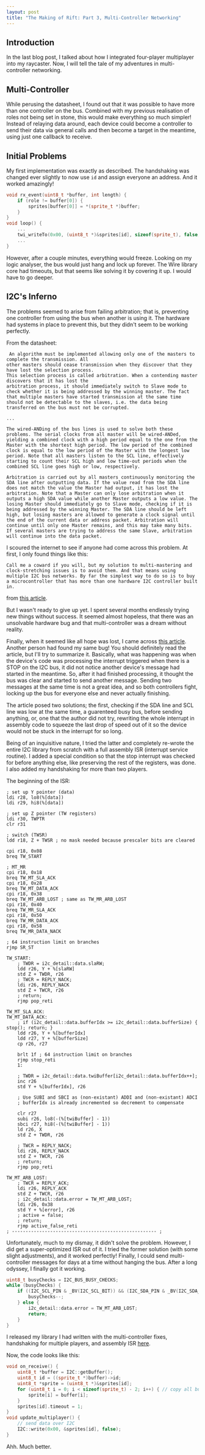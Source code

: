 ```yaml
---
layout: post
title: "The Making of Rift: Part 3, Multi-Controller Networking"
---
```


## Introduction

In the last blog post, I talked about how I integrated four-player multiplayer into my raycaster. Now, I will tell the tale of my adventures in multi-controller networking.

## Multi-Controller

While perusing the datasheet, I found out that it was possible to have more than one controller on the bus. Combined with my previous realisation of roles not being set in stone, this would make everything so much simpler! Instead of relaying data around, each device could become a controller to send their data via general calls and then become a target in the meantime, using just one callback to receive. 


## Initial Problems
My first implementation was exactly as described. The handshaking was changed ever slightly to now use `id` and assign everyone an address.  And it worked amazingly!
```cpp
void rx_event(uint8_t *buffer, int length) {
    if (role != buffer[0]) {
        sprites[buffer[0]] = *(sprite_t *)buffer;
    }
}
void loop() {
	... 
	twi_writeTo(0x00, (uint8_t *)&sprites[id], sizeof(sprite_t), false, true);
	...
}
```
However, after a couple minutes, everything would freeze. Looking on my logic analyser, the bus would just hang and lock up forever. The Wire library core had timeouts, but that seems like solving it by covering it up. I would have to go deeper.

## I2C's Inferno

The problems seemed to arise from failing arbitration; that is, preventing one controller from using the bus when another is using it. The hardware had systems in place to prevent this, but they didn't seem to be working perfectly.

From the datasheet:
```
 An algorithm must be implemented allowing only one of the masters to complete the transmission. All 
other masters should cease transmission when they discover that they have lost the selection process. 
This selection process is called arbitration. When a contending master discovers that it has lost the 
arbitration process, it should immediately switch to Slave mode to check whether it is being addressed by the winning master. The fact that multiple masters have started transmission at the same time should not be detectable to the slaves, i.e. the data being transferred on the bus must not be corrupted.

...

The wired-ANDing of the bus lines is used to solve both these problems. The serial clocks from all master will be wired-ANDed, yielding a combined clock with a high period equal to the one from the Master with the shortest high period. The low period of the combined clock is equal to the low period of the Master with the longest low period. Note that all masters listen to the SCL line, effectively starting to count their SCL high and low time-out periods when the combined SCL line goes high or low, respectively.

Arbitration is carried out by all masters continuously monitoring the SDA line after outputting data. If the value read from the SDA line does not match the value the Master had output, it has lost the arbitration. Note that a Master can only lose arbitration when it outputs a high SDA value while another Master outputs a low value. The losing Master should immediately go to Slave mode, checking if it is being addressed by the winning Master. The SDA line should be left high, but losing masters are allowed to generate a clock signal until the end of the current data or address packet. Arbitration will continue until only one Master remains, and this may take many bits. If several masters are trying to address the same Slave, arbitration will continue into the data packet.
```
I scoured the internet to see if anyone had come across this problem. At first, I only found things like this:
```
Call me a coward if you will, but my solution to multi-mastering and clock-stretching issues is to avoid them. And that means using multiple I2C bus networks. By far the simplest way to do so is to buy a microcontroller that has more than one hardware I2C controller built in.
```
from [this article](https://hackaday.com/2016/07/19/what-could-go-wrong-i2c-edition/).

But I wasn't ready to give up yet. I spent several months endlessly trying new things without success. It seemed almost hopeless, that there was an unsolvable hardware bug and that multi-controller was a dream without reality.

Finally, when it seemed like all hope was lost, I came across [this article](https://www.robotroom.com/Atmel-AVR-TWI-I2C-Multi-Master-Problem.html). Another person had found my same bug! You should definitely read the article, but I'll try to summarize it. Basically, what was happening was when the device's code was processing the interrupt triggered when there is a STOP on the I2C bus, it did not notice another device's message had started in the meantime. So, after it had finished processing, it thought the bus was clear and started to send another message. Sending two messages at the same time is not a great idea, and so both controllers fight, locking up the bus for everyone else and never actually finishing.

The article posed two solutions; the first, checking if the SDA line and SCL line was low at the same time, a guarenteed busy bus, before sending anything, or, one that the author did not try, rewriting the whole interrupt in assembly code to squeeze the last drop of speed out of it so the device would not be stuck in the interrupt for so long.

Being of an inquisitive nature, I tried the latter and completely re-wrote the entire I2C library from scratch with a full assembly ISR (interrupt service routine). I added a special condition so that the stop interrupt was checked for before anything else, like preserving the rest of the registers, was done. I also added my handshaking for more than two players.

The beginning of the ISR:
```assembly
; set up Y pointer (data)
ldi r28, lo8(%[data])
ldi r29, hi8(%[data])

; set up Z pointer (TW registers)
ldi r30, TWPTR
clr r31

; switch (TWSR)
ldd r18, Z + TWSR ; no mask needed because prescaler bits are cleared

cpi r18, 0x08
breq TW_START

; MT_MR
cpi r18, 0x18
breq TW_MT_SLA_ACK
cpi r18, 0x28 
breq TW_MT_DATA_ACK
cpi r18, 0x38
breq TW_MT_ARB_LOST ; same as TW_MR_ARB_LOST
cpi r18, 0x40
breq TW_MR_SLA_ACK
cpi r18, 0x50
breq TW_MR_DATA_ACK
cpi r18, 0x58
breq TW_MR_DATA_NACK

; 64 instruction limit on branches
rjmp SR_ST 

TW_START:
    ; TWDR = i2c_detail::data.slaRW;
    ldd r26, Y + %[slaRW]
    std Z + TWDR, r26
    ; TWCR = REPLY_NACK;
    ldi r26, REPLY_NACK
    std Z + TWCR, r26
    ; return;
    rjmp pop_reti

TW_MT_SLA_ACK:
TW_MT_DATA_ACK:
    ; if (i2c_detail::data.bufferIdx >= i2c_detail::data.bufferSize) { stop(); return; }
    ldd r26, Y + %[bufferIdx]
    ldd r27, Y + %[bufferSize]
    cp r26, r27
    
    brlt 1f ; 64 instruction limit on branches
    rjmp stop_reti
    1:

    ; TWDR = i2c_detail::data.twiBuffer[i2c_detail::data.bufferIdx++];
    inc r26
    std Y + %[bufferIdx], r26

    ; Use SUBI and SBCI as (non-existant) ADDI and (non-existant) ADCI
    ; bufferIdx is already incremented so decrement to compensate

    clr r27
    subi r26, lo8(-(%[twiBuffer] - 1))
    sbci r27, hi8(-(%[twiBuffer] - 1))
    ld r26, X
    std Z + TWDR, r26

    ; TWCR = REPLY_NACK;
    ldi r26, REPLY_NACK
    std Z + TWCR, r26
    ; return;
    rjmp pop_reti

TW_MT_ARB_LOST:
    ; TWCR = REPLY_ACK;
    ldi r26, REPLY_ACK
    std Z + TWCR, r26
    ; i2c_detail::data.error = TW_MT_ARB_LOST;
    ldi r26, 0x38
    std Y + %[error], r26
    ; active = false;
    ; return;
    rjmp active_false_reti
; ----------------------------------------------------- ;
```

Unfortunately, much to my dismay, it didn't solve the problem. However, I did get a super-optimized ISR out of it. I tried the former solution (with some slight adjustments), and it worked perfectly! Finally, I could send multi-controller messages for days at a time without hanging the bus. After a long odyssey, I finally got it working.

```cpp
uint8_t busyChecks = I2C_BUS_BUSY_CHECKS;
while (busyChecks) {
	if ((I2C_SCL_PIN & _BV(I2C_SCL_BIT)) && (I2C_SDA_PIN & _BV(I2C_SDA_BIT))) {
		busyChecks--;
	} else {
		i2c_detail::data.error = TW_MT_ARB_LOST;
		return;
	}
}
```

I released my library I had written with the multi-controller fixes, handshaking for multiple players, and assembly ISR [here](https://community.arduboy.com/t/arduboyi2c-i2c-library/12278?u=sublinear).

Now, the code looks like this:
```cpp
void on_receive() {
    uint8_t *buffer = I2C::getBuffer();
    uint8_t id = ((sprite_t *)buffer)->id;
    uint8_t *sprite = (uint8_t *)&sprites[id];
    for (uint8_t i = 0; i < sizeof(sprite_t) - 2; i++) { // copy all but id and type
        sprite[i] = buffer[i];
    }
    sprites[id].timeout = 1;
}
void update_multiplayer() {
    // send data over I2C
    I2C::write(0x00, &sprites[id], false);
}
```
Ahh. Much better.